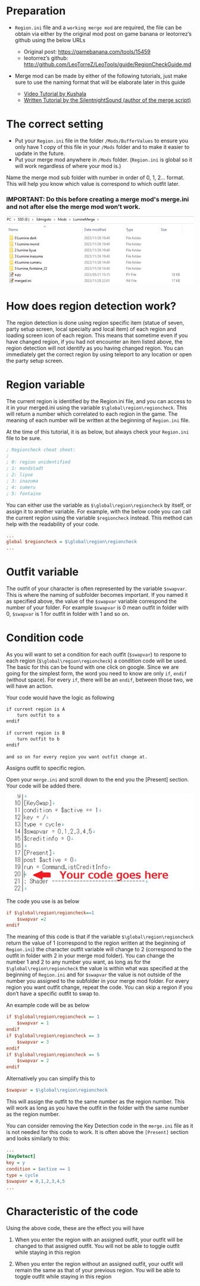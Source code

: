 # Preparation

- `Region.ini` file and a `working merge mod` are required, the file can be obtain via either by the original mod post on game banana or leotorrez’s github using the below URLs

    - Original post: https://gamebanana.com/tools/15459
    - leotorrez’s github: http://github.com/LeoTorreZ/LeoTools/guide/RegionCheckGuide.md
 - Merge mod can be made by either of the following tutorials, just make sure to use the naming format that will be elaborate later in this guide
    - [Video Tutorial by Kushala](https://www.youtube.com/watch?v=r-zddzU5fkg)
    - [Written Tutorial by the SilentnightSound (author of the merge script)](https://gamebanana.com/tools/11165)

# The correct setting
- Put your `Region.ini` file in the folder `/Mods/BufferValues` to ensure you only have 1 copy of this file in your `/Mods` folder and to make it easier to update in the future.
- Put your merge mod anywhere in `/Mods` folder. (`Region.ini` is global so it will work regardless of where your mod is.)

Name the merge mod sub folder with number in order of 0, 1, 2… format. This will help you know which value is correspond to which outfit later. 
### IMPORTANT: Do this before creating a merge mod's merge.ini and not after else the merge mod won’t work.

![Merge Configuration](images/region1.png)  

# How does region detection work?
The region detection is done using region specific item (statue of seven, party setup screen, local specialty and local item) of each region and loading screen icon of each region. This means that sometime even if you have changed region, if you had not encounter an item listed above, the region detection will not identify as you having changed region.
You can immediately get the correct region by using teleport to any location or open the party setup screen. 

# Region variable
The current region is identified by the Region.ini file, and you can access to it in your merged.ini using the variable `$\global\region\regioncheck`. This will return a number which correlated to each region in the game. The meaning of each number will be written at the beginning of `Region.ini` file. 

At the time of this tutorial, it is as below, but always check your `Region.ini` file to be sure.

```ini
; Regioncheck cheat sheet:
;
; 0: region unidentified
; 1: mondstadt
; 2: liyue
; 3: inazuma
; 4: sumeru
; 5: fontaine
```

You can either use the variable as `$\global\region\regioncheck` by itself, or assign it to another variable. For example, with the below code you can call the current region using the variable `$regioncheck` instead. This method can help with the readability of your code.

```ini
...
global $regioncheck = $\global\region\regioncheck
...
```

# Outfit variable
The outfit of your character is often represented by the variable `$swapvar`. This is where the naming of subfolder becomes important. If you named it as specified above, the value of the `$swapvar` variable correspond the number of your folder. For example `$swapvar` is 0 mean outfit in folder with 0, `$swapvar` is 1 for outfit in folder with 1 and so on.

# Condition code
As you will want to set a condition for each outfit (`$swapvar`) to respone to each region (`$\global\region\regioncheck`) a condition code will be used. The basic for this can be found with one click on google.
Since we are going for the simplest form, the word you need to know are only `if`, `endif` (without space).  For every `if`, there will be an `endif`, between those two, we will have an action.

 Your code would have the logic as following
```
if current region is A
    turn outfit to a
endif

if current region is B
    turn outfit to b
endif

and so on for every region you want outfit change at.
```
Assigns outfit to specific region.

Open your `merge.ini` and scroll down to the end you the [Present] section. Your code will be added there.

![Present Section](images/region2.png)  

The code you use is as below
```ini
if $\global\region\regioncheck==1
	$swapvar =2
endif
```
The meaning of this code is that if the variable `$\global\region\regioncheck` return the value of 1 (correspond to the region written at the beginning of `Region.ini`) the character outfit variable will change to 2 (correspond to the outfit in folder with 2 in your merge mod folder).
You can change the number 1 and 2 to any number you want, as long as for the `$\global\region\regioncheck` the value is within what was specified at the beginning of `Region.ini` and for `$swapvar` the value is not outside of the number you assigned to the subfolder in your merge mod folder.
For every region you want outfit change, repeat the code. You can skip a region if you don’t have a specific outfit to swap to.

An example code will be as below
```ini
if $\global\region\regioncheck == 1
	$swapvar = 1
endif
if $\global\region\regioncheck == 3
	$swapvar = 3
endif
if $\global\region\regioncheck == 5
	$swapvar = 2
endif
```
Alternatively you can simplify this to
```ini
$swapvar = $\global\region\regioncheck
```
This will assign the outfit to the same number as the region number. This will work as long as you have the outfit in the folder with the same number as the region number. 

You can consider removing the Key Detection code in the `merge.ini` file as it is not needed for this code to work. It is often above the `[Present]` section and looks similarly to this:
    
```ini  
...
[KeyDetect]
key = y
condition = $active == 1
type = cycle
$swapver = 0,1,2,3,4,5
...
```

# Characteristic of the code
Using the above code, these are the effect you will have

1. When you enter the region with an assigned outfit, your outfit will be changed to that assigned outfit. You will not be able to toggle outfit while staying in this region

2. When you enter the region without an assigned outfit, your outfit will remain the same as that of your previous region. You will be able to toggle outfit while staying in this region
